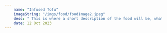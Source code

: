 ```yaml
---
    name: "Infused Tofu"
    imageString: "/imgs/food/foodImage2.jpeg"
    desc: " This is where a short description of the food will be, what is included in it and any other things that i think will be useful about the recipe"
    date: 12 Oct 2023
---
```

